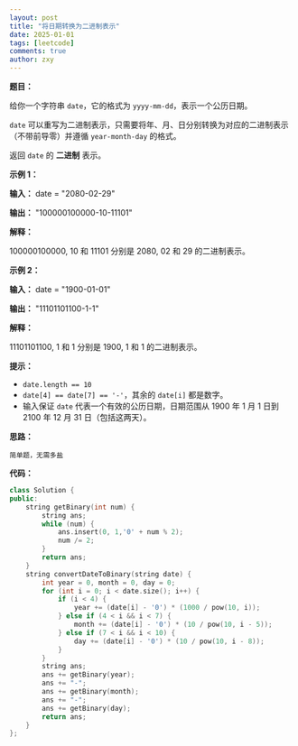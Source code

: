 ```yaml
---
layout: post
title: "将日期转换为二进制表示"
date: 2025-01-01
tags: [leetcode]
comments: true
author: zxy
---
```


**题目：**

给你一个字符串 `date`，它的格式为 `yyyy-mm-dd`，表示一个公历日期。

`date` 可以重写为二进制表示，只需要将年、月、日分别转换为对应的二进制表示（不带前导零）并遵循 `year-month-day` 的格式。

返回 `date` 的 **二进制** 表示。

**示例 1：**

**输入：** date = "2080-02-29"

**输出：** "100000100000-10-11101"

**解释：**

100000100000, 10 和 11101 分别是 2080, 02 和 29 的二进制表示。

**示例 2：**

**输入：** date = "1900-01-01"

**输出：** "11101101100-1-1"

**解释：**

11101101100, 1 和 1 分别是 1900, 1 和 1 的二进制表示。

**提示：**

- `date.length == 10`
- `date[4] == date[7] == '-'`，其余的 `date[i]` 都是数字。
- 输入保证 `date` 代表一个有效的公历日期，日期范围从 1900 年 1 月 1 日到 2100 年 12 月 31 日（包括这两天）。

**思路：**

```
简单题，无需多盐
```

**代码：**

```cpp
class Solution {
public:
    string getBinary(int num) {
        string ans;
        while (num) {
            ans.insert(0, 1,'0' + num % 2);
            num /= 2;
        }
        return ans;
    }
    string convertDateToBinary(string date) {
        int year = 0, month = 0, day = 0;
        for (int i = 0; i < date.size(); i++) {
            if (i < 4) {
                year += (date[i] - '0') * (1000 / pow(10, i));
            } else if (4 < i && i < 7) {
                month += (date[i] - '0') * (10 / pow(10, i - 5));
            } else if (7 < i && i < 10) {
                day += (date[i] - '0') * (10 / pow(10, i - 8));
            }
        }
        string ans;
        ans += getBinary(year);
        ans += "-";
        ans += getBinary(month);
        ans += "-";
        ans += getBinary(day);
        return ans;
    }
};
```

